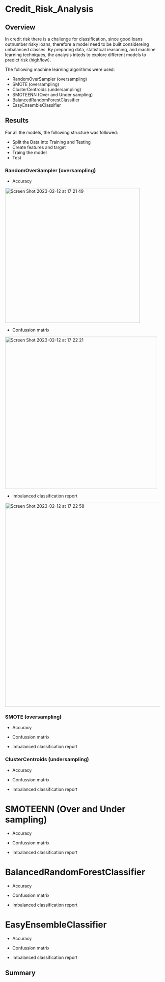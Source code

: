 # Credit_Risk_Analysis

## Overview
In credit risk there is a challenge for classification, since good loans outnumber risky loans, therefore a model need to be built considereing unbalanced classes. By preparing data, statistical reasoning, and machine learning techniques, the analysis inteds to explore different models to predict risk (high/low). 

The following machine learning algorithms were used:
- RandomOverSampler (oversampling)
- SMOTE (oversampling)
- ClusterCentroids (undersampling)
- SMOTEENN (Over and Under sampling)
- BalancedRandomForestClassifier
- EasyEnsembleClassifier


## Results

For all the models, the following structure was followed:

- Split the Data into Training and Testing
- Create features and target
- Traing the model
- Test

### RandomOverSampler (oversampling)
- Accuracy 


<img width="439" alt="Screen Shot 2023-02-12 at 17 21 49" src="https://user-images.githubusercontent.com/114015620/218343439-b216196e-864f-4854-9579-963e79943533.png">

- Confussion matrix

<img width="495" alt="Screen Shot 2023-02-12 at 17 22 21" src="https://user-images.githubusercontent.com/114015620/218343477-2376dfad-3665-43f0-97b1-4519e95ceba0.png">

- Imbalanced classification report

<img width="663" alt="Screen Shot 2023-02-12 at 17 22 58" src="https://user-images.githubusercontent.com/114015620/218343494-51ccaee3-3c98-4015-89aa-e47ced8fa17d.png">



### SMOTE (oversampling)


- Accuracy 



- Confussion matrix


- Imbalanced classification report


### ClusterCentroids (undersampling)

- Accuracy 

- Confussion matrix


- Imbalanced classification report


# SMOTEENN (Over and Under sampling)


- Accuracy 

- Confussion matrix


- Imbalanced classification report


# BalancedRandomForestClassifier

- Accuracy 

- Confussion matrix


- Imbalanced classification report


# EasyEnsembleClassifier

- Accuracy 

- Confussion matrix


- Imbalanced classification report



## Summary 
